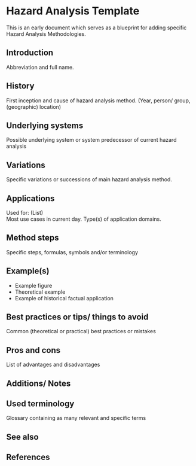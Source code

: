 # Hazard Analysis Template
This is an early document which serves as a blueprint for adding specific Hazard Analysis Methodologies.

## Introduction 
Abbreviation and full name. 

## History
First inception and cause of hazard analysis method. (Year, person/ group, (geographic) location)

## Underlying systems
Possible underlying system or system predecessor of current hazard analysis

## Variations
Specific variations or successions of main hazard analysis method.

## Applications
Used for: (List)\
Most use cases in current day. Type(s) of application domains.

## Method steps
Specific steps, formulas, symbols and/or terminology

## Example(s)
* Example figure
* Theoretical example
* Example of historical factual application

## Best practices or tips/ things to avoid
Common (theoretical or practical) best practices or mistakes

## Pros and cons
List of advantages and disadvantages

## Additions/ Notes

## Used terminology
Glossary containing as many relevant and specific terms

## See also

## References



